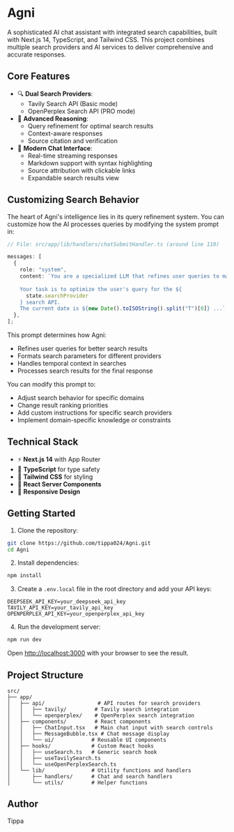 # Agni

A sophisticated AI chat assistant with integrated search capabilities, built with Next.js 14, TypeScript, and Tailwind CSS. This project combines multiple search providers and AI services to deliver comprehensive and accurate responses.

## Core Features

- 🔍 **Dual Search Providers**:
  - Tavily Search API (Basic mode)
  - OpenPerplex Search API (PRO mode)
- 🧠 **Advanced Reasoning**:
  - Query refinement for optimal search results
  - Context-aware responses
  - Source citation and verification
- 💬 **Modern Chat Interface**:
  - Real-time streaming responses
  - Markdown support with syntax highlighting
  - Source attribution with clickable links
  - Expandable search results view

## Customizing Search Behavior

The heart of Agni's intelligence lies in its query refinement system. You can customize how the AI processes queries by modifying the system prompt in:

```typescript
// File: src/app/lib/handlers/chatSubmitHandler.ts (around line 110)

messages: [
  {
    role: "system",
    content: `You are a specialized LLM that refines user queries to maximize search result quality.
              
    Your task is to optimize the user's query for the ${
      state.searchProvider
    } search API.
    The current date is ${new Date().toISOString().split("T")[0]} ...`,
  },
];
```

This prompt determines how Agni:

- Refines user queries for better search results
- Formats search parameters for different providers
- Handles temporal context in searches
- Processes search results for the final response

You can modify this prompt to:

- Adjust search behavior for specific domains
- Change result ranking priorities
- Add custom instructions for specific search providers
- Implement domain-specific knowledge or constraints

## Technical Stack

- ⚡ **Next.js 14** with App Router
- 💎 **TypeScript** for type safety
- 🎨 **Tailwind CSS** for styling
- 🔄 **React Server Components**
- 📱 **Responsive Design**

## Getting Started

1. Clone the repository:

```bash
git clone https://github.com/tippa024/Agni.git
cd Agni
```

2. Install dependencies:

```bash
npm install
```

3. Create a `.env.local` file in the root directory and add your API keys:

```env
DEEPSEEK_API_KEY=your_deepseek_api_key
TAVILY_API_KEY=your_tavily_api_key
OPENPERPLEX_API_KEY=your_openperplex_api_key
```

4. Run the development server:

```bash
npm run dev
```

Open [http://localhost:3000](http://localhost:3000) with your browser to see the result.

## Project Structure

```
src/
├── app/
│   ├── api/                 # API routes for search providers
│   │   ├── tavily/         # Tavily search integration
│   │   └── openperplex/    # OpenPerplex search integration
│   ├── components/         # React components
│   │   ├── ChatInput.tsx   # Main chat input with search controls
│   │   ├── MessageBubble.tsx # Chat message display
│   │   └── ui/            # Reusable UI components
│   ├── hooks/             # Custom React hooks
│   │   ├── useSearch.ts   # Generic search hook
│   │   ├── useTavilySearch.ts
│   │   └── useOpenPerplexSearch.ts
│   └── lib/               # Utility functions and handlers
│       ├── handlers/      # Chat and search handlers
│       └── utils/         # Helper functions
```

## Author

Tippa
